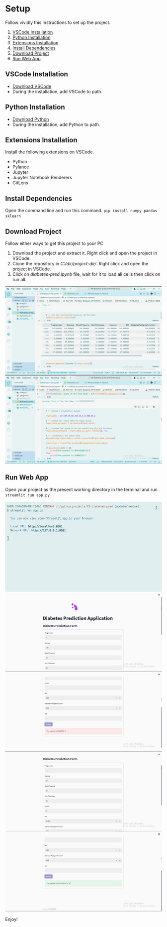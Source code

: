 # Setup

Follow vividly this instructions to set up  the project.

1. [VSCode Installation](#vscode-installation)
1. [Python Installation](#python-installation)
1. [Extensions Installation](#extensions-installation)
1. [Install Dependencies](#install-dependencies)
1. [Download Project](#download-project)
1. [Run Web App](#run-web-app)

## VSCode Installation

- [Download VSCode](https://code.visualstudio.com/download)
- During the installation, add VSCode to path.

## Python Installation

- [Download Python](https://www.python.org/downloads/)
- During the installation, add Python to path.

## Extensions Installation

Install the following extensions on VSCode.

- Python
- Pylance
- Jupyter
- Jupyter Notebook Renderers
- GitLens

## Install Dependencies

Open the command line and run this command.
`pip install numpy pandas sklearn`

## Download Project

Follow either ways to get this project to your PC

1. Download the project and extract it. Right click and open the project in VSCode.
1. Clone the repository in *C:/dir/project-dir/*. Right click and open the project in VSCode.
1. Click on *diabetes-pred.ipynb* file, wait for it to load all cells then click on run all.

![Project Image](./images/dbts-1.png)
![Project Image](./images/dbts-2.png)

## Run Web App

Open your project as the present working directory in the terminal and run `streamlit run app.py`

![Project Image](./images/app-2-terminal.png)
![Project Image](./images/app-1.png)
![Project Image](./images/app-2.png)
![Project Image](./images/app-3.png)
![Project Image](./images/app-4.png)

Enjoy!
